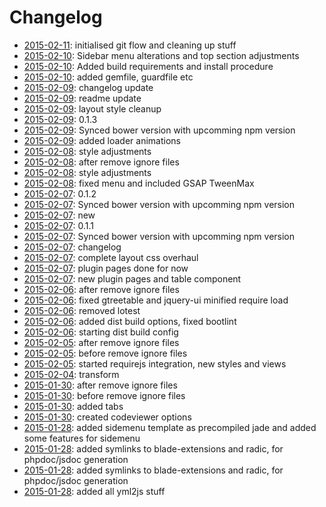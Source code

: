 # Changelog



- [2015-02-11](https://github.com/packadic/theme/commit/6eeb6e2a26c90796e0f9146bd0a6b5ff60e5d876): initialised git flow and cleaning up stuff  
- [2015-02-10](https://github.com/packadic/theme/commit/6ba648f35c3822189e7172f1115d3beac7c0c6a3): Sidebar menu alterations and top section adjustments  
- [2015-02-10](https://github.com/packadic/theme/commit/9417cf6e4728db1b113e53e01c05a2b454c3502d): Added build requirements and install procedure  
- [2015-02-10](https://github.com/packadic/theme/commit/41995c1feda8141830f8f3b9913e1b36c55eb553): added gemfile, guardfile etc  
- [2015-02-09](https://github.com/packadic/theme/commit/dda3cc8e101a921edfda67fabf0dcd7c39369b6f): changelog update  
- [2015-02-09](https://github.com/packadic/theme/commit/9fff8197cecc5ea62c38e13676686920bc42a41d): readme update  
- [2015-02-09](https://github.com/packadic/theme/commit/d95b072b71de53ed45f954101b7c5af37b877cfd): layout style cleanup  
- [2015-02-09](https://github.com/packadic/theme/commit/f9fa077687f29c80671d09d13d140456bd1f26d8): 0.1.3  
- [2015-02-09](https://github.com/packadic/theme/commit/16bdaada5291cef28906ef59ecdc00a44bfc982d): Synced bower version with upcomming npm version  
- [2015-02-09](https://github.com/packadic/theme/commit/fa34f82a9eaff8eeb9eb1b6d850563296d23662f): added loader animations  
- [2015-02-08](https://github.com/packadic/theme/commit/fa8a078baa6a159e08d15655a0d70134d16f187b): style adjustments  
- [2015-02-08](https://github.com/packadic/theme/commit/323b576bd5d01e5d68701747b7fc4e943664c7f2): after remove ignore files  
- [2015-02-08](https://github.com/packadic/theme/commit/cd837e830c99dabf6a79c9c21cea9eb2fcce4127): style adjustments  
- [2015-02-08](https://github.com/packadic/theme/commit/8df138b913c99c48a26711c99d0352660f5f8f1a): fixed menu and included GSAP TweenMax  
- [2015-02-07](https://github.com/packadic/theme/commit/e6d5d62d46e8e2daaefa1b8b84287e33a6edc987): 0.1.2  
- [2015-02-07](https://github.com/packadic/theme/commit/d9f104ea112c7820808eac4d9e2827cd783ee252): Synced bower version with upcomming npm version  
- [2015-02-07](https://github.com/packadic/theme/commit/811e0b8bdac3090201408a37077f13af750ecbef): new  
- [2015-02-07](https://github.com/packadic/theme/commit/e95fd2ef0d2a6f47e037bb156aa2f8bd63b31518): 0.1.1  
- [2015-02-07](https://github.com/packadic/theme/commit/d2a84a3fc7b5511840f1fd975df4387be3dd558c): Synced bower version with upcomming npm version  
- [2015-02-07](https://github.com/packadic/theme/commit/6118712e168e66a7b667f965e3435682a83110e3): changelog  
- [2015-02-07](https://github.com/packadic/theme/commit/b0f3b41b1654c29826e4b79d0fb5953e8d1708d1): complete layout css overhaul  
- [2015-02-07](https://github.com/packadic/theme/commit/c3240ec99b734482abf134944540df12820e330e): plugin pages done for now  
- [2015-02-07](https://github.com/packadic/theme/commit/9707c7bcb5924c5345d28047c369b5096ddc2e1c): new plugin pages and table component  
- [2015-02-06](https://github.com/packadic/theme/commit/b9aa0111d94334d0a25a2ded6fb0ec6d980e1f25): after remove ignore files  
- [2015-02-06](https://github.com/packadic/theme/commit/a905a95a991672ef8c5a2285921fe4bf33c41157): fixed gtreetable and jquery-ui minified require load  
- [2015-02-06](https://github.com/packadic/theme/commit/eb95304f811b14ff010e51a90323c67cfac02768): removed lotest  
- [2015-02-06](https://github.com/packadic/theme/commit/95f25844aafbda783f74e0b710a9e56ffc54e1cb): added dist build options, fixed bootlint  
- [2015-02-06](https://github.com/packadic/theme/commit/69127b9e15da8003354bd525e4ca01f7f416a443): starting dist build config  
- [2015-02-05](https://github.com/packadic/theme/commit/5d6a486c703c1c916e96c04ef18de8dde4627801): after remove ignore files  
- [2015-02-05](https://github.com/packadic/theme/commit/1e0153c1ef23cdb01c31af7012e3d7eeb9ca3f69): before remove ignore files  
- [2015-02-05](https://github.com/packadic/theme/commit/c1c54142be1b7df8f3a0daa4a604c51add1f5768): started requirejs integration, new styles and views  
- [2015-02-04](https://github.com/packadic/theme/commit/478182aee1c87898680459e8a434272dbdf8d780): transform  
- [2015-01-30](https://github.com/packadic/theme/commit/dc3c5dd0e5821a2f2f987036e1d8913d03ac36cb): after remove ignore files  
- [2015-01-30](https://github.com/packadic/theme/commit/0c0941d475971bd53698e0b2d91ddccca1357b0c): before remove ignore files  
- [2015-01-30](https://github.com/packadic/theme/commit/c1022253eacc9a9a7b3cbc61361ada86400d2027): added tabs  
- [2015-01-30](https://github.com/packadic/theme/commit/9593e9746396e277b6acd4144e3dd261ec54ca94): created codeviewer options  
- [2015-01-28](https://github.com/packadic/theme/commit/27290d2b3ecb258e7e80cb07006d8aa8497cb4ae): added sidemenu template as precompiled jade and added some features for sidemenu  
- [2015-01-28](https://github.com/packadic/theme/commit/be0b57e8ff610917c348c937daddca145b1ab70e): added symlinks to blade-extensions and radic, for phpdoc/jsdoc generation  
- [2015-01-28](https://github.com/packadic/theme/commit/5e94d25030840520e551944496ddaa395ce54f8f): added symlinks to blade-extensions and radic, for phpdoc/jsdoc generation  
- [2015-01-28](https://github.com/packadic/theme/commit/0c8841ba4f018e431bcb083a2fc83b46b1d8e9bd): added all yml2js stuff  

